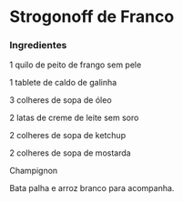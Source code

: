 # Strogonoff de Franco

### Ingredientes

1 quilo de peito de frango sem pele

1 tablete de caldo de galinha

3 colheres de sopa de óleo

2 latas de creme de leite sem soro

2 colheres de sopa de ketchup

2 colheres de sopa de mostarda 

 Champignon

Bata palha e arroz branco para acompanha.















